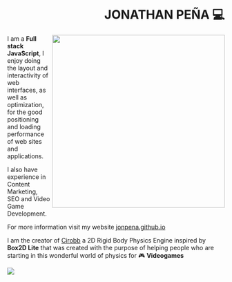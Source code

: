 <div align="right">

# JONATHAN PEÑA 💻

</div>

<img width="400" height="auto" align="right" src="https://github.com/jonpena/jonpena/blob/main/banner.png">


I am a **Full stack JavaScript**, I enjoy doing the layout and interactivity of web interfaces, as well as optimization, for the good positioning and loading performance of web sites and applications.

I also have experience in Content Marketing, SEO and Video Game Development.

For more information visit my website <a href="https://jonpena.github.io" target="_blank" rel="noopener">jonpena.github.io</a>

I am the creator of <a href="https://github.com/jonpena/Cirobb" target="_blank" rel="noopener">Cirobb</a> a 2D Rigid Body Physics Engine inspired by **Box2D Lite** that was created with the purpose of helping people who are starting in this wonderful world of physics for 🎮 **Videogames** 

<img align="center" src="https://github.com/jonpena/jonpena/blob/main/poster.png">

